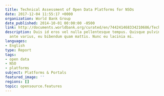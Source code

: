 ```yaml
---
title: Technical Assessment of Open Data Platforms for NSOs
date: 2017-12-04 11:55:17 +0000
organization: World Bank Group
date_published: 2014-10-01 00:00:00 -0500
link: http://documents.worldbank.org/curated/en/744241468334210686/Technical-assessment-of-open-data-platforms-for-national-statistical-organisations
description: Duis id eros vel nulla pellentesque tempus. Quisque pulvinar dolor et
  ante varius, eu bibendum quam mattis. Nunc eu lacinia mi.
languages:
- English
type: Report
tags:
- open data
- NSO
- platforms
subject: Platforms & Portals
featured_image: ''
regions: []
topic: opensource.features
---
```

